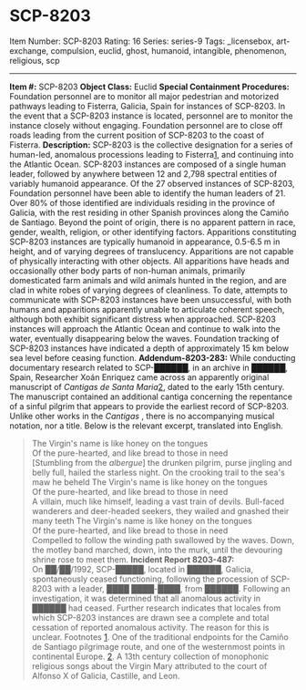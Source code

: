 # SCP-8203
Item Number: SCP-8203
Rating: 16
Series: series-9
Tags: _licensebox, art-exchange, compulsion, euclid, ghost, humanoid, intangible, phenomenon, religious, scp

---

**Item #:** SCP-8203
**Object Class:** Euclid
**Special Containment Procedures:** Foundation personnel are to monitor all major pedestrian and motorized pathways leading to Fisterra, Galicia, Spain for instances of SCP-8203. In the event that a SCP-8203 instance is located, personnel are to monitor the instance closely without engaging.
Foundation personnel are to close off roads leading from the current position of SCP-8203 to the coast of Fisterra.
**Description:** SCP-8203 is the collective designation for a series of human-led, anomalous processions leading to Fisterra[1](javascript:;), and continuing into the Atlantic Ocean. SCP-8203 instances are composed of a single human leader, followed by anywhere between 12 and 2,798 spectral entities of variably humanoid appearance.
Of the 27 observed instances of SCP-8203, Foundation personnel have been able to identify the human leaders of 21. Over 80% of those identified are individuals residing in the province of Galicia, with the rest residing in other Spanish provinces along the Camiño de Santiago. Beyond the point of origin, there is no apparent pattern in race, gender, wealth, religion, or other identifying factors.
Apparitions constituting SCP-8203 instances are typically humanoid in appearance, 0.5-6.5 m in height, and of varying degrees of translucency. Apparitions are not capable of physically interacting with other objects. All apparitions have heads and occasionally other body parts of non-human animals, primarily domesticated farm animals and wild animals hunted in the region, and are clad in white robes of varying degrees of cleanliness.
To date, attempts to communicate with SCP-8203 instances have been unsuccessful, with both humans and apparitions apparently unable to articulate coherent speech, although both exhibit significant distress when approached.
SCP-8203 instances will approach the Atlantic Ocean and continue to walk into the water, eventually disappearing below the waves. Foundation tracking of SCP-8203 instances have indicated a depth of approximately 15 km below sea level before ceasing function.
**Addendum-8203-283:**
While conducting documentary research related to SCP-██████, in an archive in ██████, Spain, Researcher Xoán Enriquez came across an apparently original manuscript of _Cantigas de Santa Maria_[2](javascript:;), dated to the early 15th century. The manuscript contained an additional cantiga concerning the repentance of a sinful pilgrim that appears to provide the earliest record of SCP-8203. Unlike other works in the _Cantigas_ , there is no accompanying musical notation, nor a title. Below is the relevant excerpt, translated into English.
> The Virgin's name is like honey on the tongues  
>  Of the pure-hearted, and like bread to those in need  
>  [Stumbling from the _albergue_] the drunken pilgrim, purse jingling and belly full, hailed the starless night. On the crooking trail to the sea's maw he beheld
> The Virgin's name is like honey on the tongues  
>  Of the pure-hearted, and like bread to those in need  
>  A villain, much like himself, leading a vast train of devils. Bull-faced wanderers and deer-headed seekers, they wailed and gnashed their many teeth
> The Virgin's name is like honey on the tongues  
>  Of the pure-hearted, and like bread to those in need  
>  Compelled to follow the winding path swallowed by the waves. Down, the motley band marched, down, into the murk, until the devouring shrine rose to meet them.
**Incident Report 8203-487:**  
On ██/██/1992, SCP-█████, located in ██████, Galicia, spontaneously ceased functioning, following the procession of SCP-8203 with a leader, ████ ████-████, from ██████. Following an investigation, it was determined that all anomalous activity in ██████ had ceased. Further research indicates that locales from which SCP-8203 instances are drawn see a complete and total cessation of reported anomalous activity. The reason for this is unclear.
Footnotes
[1](javascript:;). One of the traditional endpoints for the Camiño de Santiago pilgrimage route, and one of the westernmost points in continental Europe.
[2](javascript:;). A 13th century collection of monophonic religious songs about the Virgin Mary attributed to the court of Alfonso X of Galicia, Castille, and Leon.